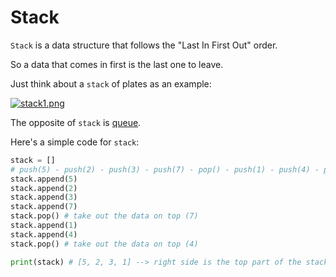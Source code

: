 # Stack 

```Stack``` is a data structure that follows the "Last In First Out" order. 

So a data that comes in first is the last one to leave. 

Just think about a ```stack``` of plates as an example:

[![stack1.png](https://i.postimg.cc/sXn9g1xM/stack1.png)](https://postimg.cc/9R7qxmG2)

The opposite of ```stack``` is [queue](https://github.com/jbcolby0063/til/blob/main/algorithms/queue.md).

Here's a simple code for ```stack```:
```python
stack = []
# push(5) - push(2) - push(3) - push(7) - pop() - push(1) - push(4) - pop()
stack.append(5)
stack.append(2)
stack.append(3)
stack.append(7)
stack.pop() # take out the data on top (7)
stack.append(1)
stack.append(4)
stack.pop() # take out the data on top (4)

print(stack) # [5, 2, 3, 1] --> right side is the top part of the stack
```
